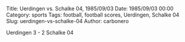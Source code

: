Title: Uerdingen vs. Schalke 04, 1985/09/03
Date: 1985/09/03 00:00
Category: sports
Tags: football, football scores, Uerdingen, Schalke 04
Slug: uerdingen-vs-schalke-04
Author: carbonero


Uerdingen 3 - 2 Schalke 04
